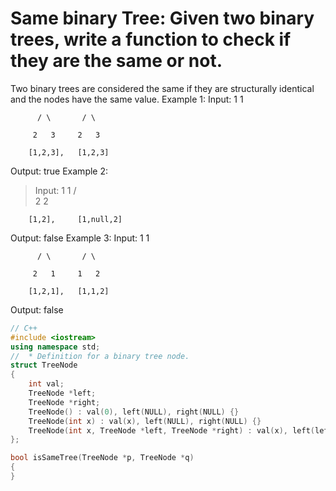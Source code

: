 # Same binary Tree: Given two binary trees, write a function to check if they are the same or not.
Two binary trees are considered the same if they are structurally identical and the nodes have the same value.
Example 1:
Input:     1         1

          / \       / \

         2   3     2   3

        [1,2,3],   [1,2,3]

Output: true
Example 2:
>Input:     1         1
>          /           \
>         2             2

        [1,2],     [1,null,2]

Output: false
Example 3:
Input:     1         1

          / \       / \

         2   1     1   2

        [1,2,1],   [1,1,2]

Output: false

```C++
// C++
#include <iostream>
using namespace std;
//  * Definition for a binary tree node.
struct TreeNode
{
    int val;
    TreeNode *left;
    TreeNode *right;
    TreeNode() : val(0), left(NULL), right(NULL) {}
    TreeNode(int x) : val(x), left(NULL), right(NULL) {}
    TreeNode(int x, TreeNode *left, TreeNode *right) : val(x), left(left), right(right) {}
};

bool isSameTree(TreeNode *p, TreeNode *q)
{
}
```